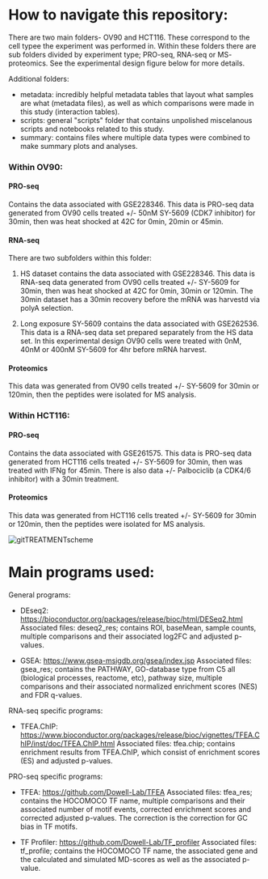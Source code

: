 # How to navigate this repository: #
There are two main folders- OV90 and HCT116. These correspond to the cell typee the experiment was performed in.
Within these folders there are sub folders divided by experiment type; PRO-seq, RNA-seq or MS- proteomics. See the experimental design figure below for more details.

Additional folders:
- metadata: incredibly helpful metadata tables that layout what samples are what (metadata files), as well as which comparisons were made in this study (interaction tables).
- scripts: general "scripts" folder that contains unpolished miscelanous scripts and notebooks related to this study.
- summary: contains files where multiple data types were combined to make summary plots and analyses.

### Within OV90: ###
#### PRO-seq ####
Contains the data associated with GSE228346.
This data is PRO-seq data generated from OV90 cells treated +/- 50nM SY-5609 (CDK7 inhibitor) for 30min, then was heat shocked at 42C for 0min, 20min or 45min.

#### RNA-seq ####
There are two subfolders within this folder:
1) HS dataset contains the data associated with GSE228346.
This data is RNA-seq data generated from OV90 cells treated +/- SY-5609 for 30min, then was heat shocked at 42C for 0min, 30min or 120min. The 30min dataset has a 30min recovery before the mRNA was harvestd via polyA selection.

2) Long exposure SY-5609 contains the data associated with GSE262536.
This data is a RNA-seq data set prepared separately from the HS data set. In this experimental design OV90 cells were treated with 0nM, 40nM or 400nM SY-5609 for 4hr before mRNA harvest.

#### Proteomics ####
This data was generated from OV90 cells treated +/- SY-5609 for 30min or 120min, then the peptides were isolated for MS analysis.

### Within HCT116: ###
#### PRO-seq ####
Contains the data associated with GSE261575.
This data is PRO-seq data generated from HCT116 cells treated +/- SY-5609 for 30min, then was treated with IFNg for 45min.
There is also data +/- Palbociclib (a CDK4/6 inhibitor) with a 30min treatment.

#### Proteomics ####
This data was generated from HCT116 cells treated +/- SY-5609 for 30min or 120min, then the peptides were isolated for MS analysis.

![gitTREATMENTscheme](https://github.com/Dowell-Lab/CDK7_inhibition/assets/48491008/0a98e2b4-3801-4b5b-9090-1a3ac0a8508c)

# Main programs used: #
General programs:
- DEseq2: https://bioconductor.org/packages/release/bioc/html/DESeq2.html
Associated files: deseq2_res; contains ROI, baseMean, sample counts, multiple comparisons and their associated log2FC and adjusted p-values.
 
- GSEA: https://www.gsea-msigdb.org/gsea/index.jsp
Associated files: gsea_res; contains the PATHWAY, GO-database type from C5 all (biological processes, reactome, etc), pathway size, multiple comparisons and their associated normalized enrichment scores (NES) and FDR q-values.

RNA-seq specific programs:
- TFEA.ChIP: https://www.bioconductor.org/packages/release/bioc/vignettes/TFEA.ChIP/inst/doc/TFEA.ChIP.html
Associated files: tfea.chip; contains enrichment results from TFEA.ChIP, which consist of enrichment scores (ES) and adjusted p-values.

PRO-seq specific programs:
- TFEA: https://github.com/Dowell-Lab/TFEA
Associated files: tfea_res; contains the HOCOMOCO TF name,  multiple comparisons and their associated number of motif events, corrected enrichment scores and corrected adjusted p-values. The correction is the correction for GC bias in TF motifs.

- TF Profiler: https://github.com/Dowell-Lab/TF_profiler
Associated files: tf_profile; contains the HOCOMOCO TF name, the associated gene and the calculated and simulated MD-scores as well as the associated p-value.


